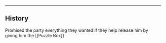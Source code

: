 --------------------------------------------------------------------------------
## History
Promised the party everything they wanted if they help release him by giving him the [[Puzzle Box]]